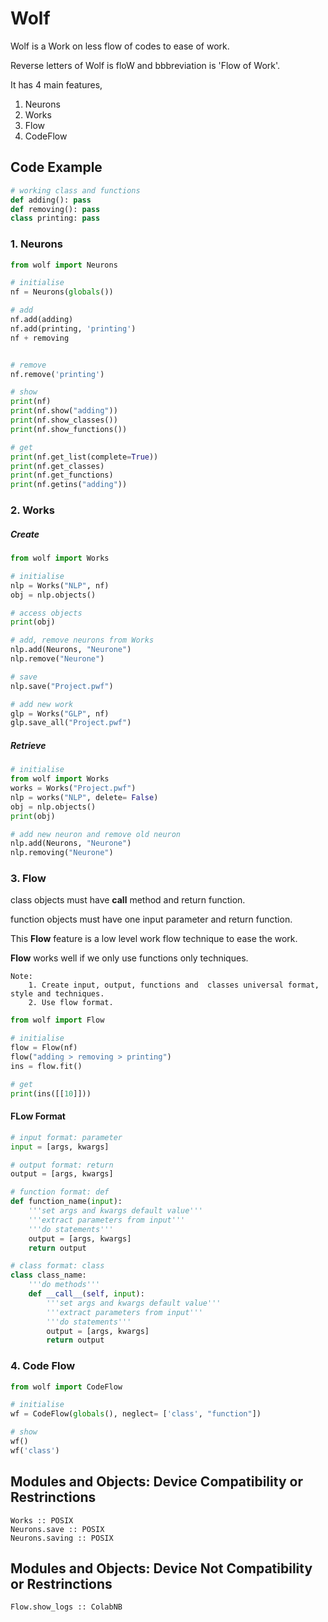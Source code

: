 # Wolf
Wolf is a Work on less flow of codes to ease of work.

Reverse letters of Wolf is floW and bbbreviation is 'Flow of Work'.

It has 4 main features,
   1. Neurons
   2. Works
   3. Flow
   4. CodeFlow


## Code Example 
```python
# working class and functions 
def adding(): pass
def removing(): pass
class printing: pass
```

### 1. Neurons
```python
from wolf import Neurons

# initialise
nf = Neurons(globals())

# add
nf.add(adding)
nf.add(printing, 'printing')
nf + removing 


# remove
nf.remove('printing')

# show
print(nf)
print(nf.show("adding"))
print(nf.show_classes())
print(nf.show_functions())

# get
print(nf.get_list(complete=True))
print(nf.get_classes)
print(nf.get_functions)
print(nf.getins("adding"))


```

### 2. Works
##### Create
```python
from wolf import Works

# initialise 
nlp = Works("NLP", nf)
obj = nlp.objects()

# access objects
print(obj)

# add, remove neurons from Works
nlp.add(Neurons, "Neurone")
nlp.remove("Neurone")

# save
nlp.save("Project.pwf")

# add new work
glp = Works("GLP", nf)
glp.save_all("Project.pwf")

```
##### Retrieve
```python
# initialise
from wolf import Works
works = Works("Project.pwf")
nlp = works("NLP", delete= False)
obj = nlp.objects()
print(obj)

# add new neuron and remove old neuron 
nlp.add(Neurons, "Neurone")
nlp.removing("Neurone")

```


### 3. Flow
class objects must have __call__ method and return function.

function objects must have one input parameter and return function.

This __Flow__ feature is a low level work flow technique to ease the work.

__Flow__ works well if we only use functions only techniques.
```
Note:
    1. Create input, output, functions and  classes universal format, style and techniques.
    2. Use flow format.
```

```python
from wolf import Flow

# initialise
flow = Flow(nf)
flow("adding > removing > printing")
ins = flow.fit()

# get
print(ins([[10]]))

```
#### FLow Format
```python
# input format: parameter
input = [args, kwargs]

# output format: return
output = [args, kwargs]

# function format: def
def function_name(input):
    '''set args and kwargs default value'''
    '''extract parameters from input'''
    '''do statements'''
    output = [args, kwargs]
    return output

# class format: class
class class_name:
    '''do methods'''
    def __call__(self, input):
        '''set args and kwargs default value'''
        '''extract parameters from input'''
        '''do statements'''
        output = [args, kwargs]
        return output
```

### 4. Code Flow
```python
from wolf import CodeFlow

# initialise 
wf = CodeFlow(globals(), neglect= ['class', "function"])

# show
wf()
wf('class')
```

## Modules and Objects: Device Compatibility or Restrinctions
```
Works :: POSIX
Neurons.save :: POSIX
Neurons.saving :: POSIX
```
## Modules and Objects: Device Not Compatibility or Restrinctions
```
Flow.show_logs :: ColabNB
```
